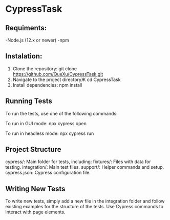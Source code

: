 # CypressTask

## Requiments:
-Node.js (12.x or newer)
-npm

## Instalation:
1. Clone the repository:
   git clone https://github.com/QueXu/CypressTask.git
2. Navigate to the project directoryЖ
   cd CypressTask
3. Install dependencies:
   npm install

## Running Tests
To run the tests, use one of the following commands:

  To run in GUI mode:
  npx cypress open

  To run in headless mode:
  npx cypress run

## Project Structure
cypress/: Main folder for tests, including:
  fixtures/: Files with data for testing.
  integration/: Main test files.
  support/: Helper commands and setup.
  cypress.json: Cypress configuration file.

## Writing New Tests
To write new tests, simply add a new file in the integration folder and follow existing examples for the structure of the tests. 
Use Cypress commands to interact with page elements.
